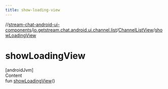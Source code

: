 ```yaml
---
title: show-loading-view
---
```

//[stream-chat-android-ui-components](../../../index.md)/[io.getstream.chat.android.ui.channel.list](../index.md)/[ChannelListView](index.md)/[showLoadingView](showLoadingView.md)



# showLoadingView  
[androidJvm]  
Content  
fun [showLoadingView](showLoadingView.md)()  



